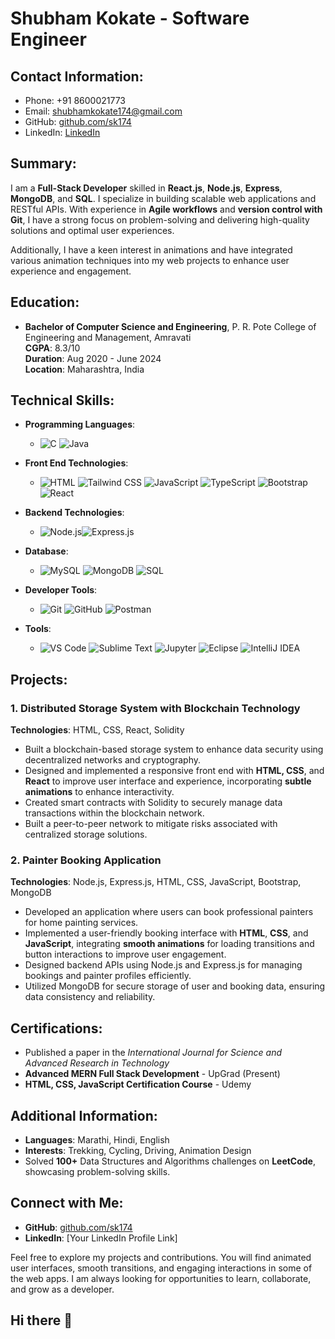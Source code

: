 # Shubham Kokate - Software Engineer

## Contact Information:
- Phone: +91 8600021773
- Email: shubhamkokate174@gmail.com
- GitHub: [github.com/sk174](https://github.com/sk174)
- LinkedIn: [LinkedIn](https://www.linkedin.com/in/shubham-kokate174/)

## Summary:
I am a **Full-Stack Developer** skilled in **React.js**, **Node.js**, **Express**, **MongoDB**, and **SQL**. I specialize in building scalable web applications and RESTful APIs. With experience in **Agile workflows** and **version control with Git**, I have a strong focus on problem-solving and delivering high-quality solutions and optimal user experiences.

Additionally, I have a keen interest in animations and have integrated various animation techniques into my web projects to enhance user experience and engagement.

## Education:
- **Bachelor of Computer Science and Engineering**, P. R. Pote College of Engineering and Management, Amravati  
  **CGPA**: 8.3/10  
  **Duration**: Aug 2020 - June 2024  
  **Location**: Maharashtra, India

## Technical Skills:
- **Programming Languages**:  
  - ![C](https://img.shields.io/badge/C-00599C?style=for-the-badge&logo=c&logoColor=white)   ![Java](https://img.shields.io/badge/Java-007396?style=for-the-badge&logo=java&logoColor=white)
  

- **Front End Technologies**:  
  - ![HTML](https://img.shields.io/badge/HTML5-E34F26?style=for-the-badge&logo=html5&logoColor=white)  ![Tailwind CSS](https://img.shields.io/badge/Tailwind%20CSS-06B6D4?style=for-the-badge&logo=tailwindcss&logoColor=white)  ![JavaScript](https://img.shields.io/badge/JavaScript-F7DF1E?style=for-the-badge&logo=javascript&logoColor=black)  ![TypeScript](https://img.shields.io/badge/TypeScript-3178C6?style=for-the-badge&logo=typescript&logoColor=white)   ![Bootstrap](https://img.shields.io/badge/Bootstrap-7952B3?style=for-the-badge&logo=bootstrap&logoColor=white)   ![React](https://img.shields.io/badge/React-61DAFB?style=for-the-badge&logo=react&logoColor=black)  
    
   
 
  


- **Backend Technologies**:  
  - ![Node.js](https://img.shields.io/badge/Node.js-339933?style=for-the-badge&logo=node.js&logoColor=white)![Express.js](https://img.shields.io/badge/Express.js-E34F26?style=for-the-badge&logo=express&logoColor=white)
    

- **Database**:  
  - ![MySQL](https://img.shields.io/badge/MySQL-4479A1?style=for-the-badge&logo=mysql&logoColor=white)   ![MongoDB](https://img.shields.io/badge/MongoDB-47A248?style=for-the-badge&logo=mongodb&logoColor=white)   ![SQL](https://img.shields.io/badge/SQL-003B57?style=for-the-badge&logo=sql&logoColor=white)
   
  

- **Developer Tools**:  
  - ![Git](https://img.shields.io/badge/Git-F05032?style=for-the-badge&logo=git&logoColor=white) ![GitHub](https://img.shields.io/badge/GitHub-E34F26?style=for-the-badge&logo=github&logoColor=white)  ![Postman](https://img.shields.io/badge/Postman-FF6C37?style=for-the-badge&logo=postman&logoColor=white) 

- **Tools**:  
  - ![VS Code](https://img.shields.io/badge/VS%20Code-007ACC?style=for-the-badge&logo=visualstudiocode&logoColor=white)    ![Sublime Text](https://img.shields.io/badge/Sublime%20Text-FF9800?style=for-the-badge&logo=sublimetext&logoColor=white) ![Jupyter](https://img.shields.io/badge/Jupyter-F37626?style=for-the-badge&logo=jupyter&logoColor=white)    ![Eclipse](https://img.shields.io/badge/Eclipse-2C2255?style=for-the-badge&logo=eclipse&logoColor=white)  ![IntelliJ IDEA](https://img.shields.io/badge/IntelliJ%20IDEA-E34F26?style=for-the-badge&logo=intellij-idea&logoColor=white)
   
   
 
    

## Projects:
### 1. **Distributed Storage System with Blockchain Technology**  
**Technologies**: HTML, CSS, React, Solidity  
- Built a blockchain-based storage system to enhance data security using decentralized networks and cryptography.
- Designed and implemented a responsive front end with **HTML, CSS**, and **React** to improve user interface and experience, incorporating **subtle animations** to enhance interactivity.
- Created smart contracts with Solidity to securely manage data transactions within the blockchain network.
- Built a peer-to-peer network to mitigate risks associated with centralized storage solutions.

### 2. **Painter Booking Application**  
**Technologies**: Node.js, Express.js, HTML, CSS, JavaScript, Bootstrap, MongoDB  
- Developed an application where users can book professional painters for home painting services.
- Implemented a user-friendly booking interface with **HTML**, **CSS**, and **JavaScript**, integrating **smooth animations** for loading transitions and button interactions to improve user engagement.
- Designed backend APIs using Node.js and Express.js for managing bookings and painter profiles efficiently.
- Utilized MongoDB for secure storage of user and booking data, ensuring data consistency and reliability.

## Certifications:
- Published a paper in the *International Journal for Science and Advanced Research in Technology*  
- **Advanced MERN Full Stack Development** - UpGrad (Present)  
- **HTML, CSS, JavaScript Certification Course** - Udemy

## Additional Information:
- **Languages**: Marathi, Hindi, English  
- **Interests**: Trekking, Cycling, Driving, Animation Design  
- Solved **100+** Data Structures and Algorithms challenges on **LeetCode**, showcasing problem-solving skills.

## Connect with Me:
- **GitHub**: [github.com/sk174](https://github.com/sk174)  
- **LinkedIn**: [Your LinkedIn Profile Link]

Feel free to explore my projects and contributions. You will find animated user interfaces, smooth transitions, and engaging interactions in some of the web apps. I am always looking for opportunities to learn, collaborate, and grow as a developer.
## Hi there 👋

<!--
**sk174/sk174** is a ✨ _special_ ✨ repository because its `README.md` (this file) appears on your GitHub profile.

Here are some ideas to get you started:

- 🔭 I’m currently working on ...
- 🌱 I’m currently learning ...
- 👯 I’m looking to collaborate on ...
- 🤔 I’m looking for help with ...
- 💬 Ask me about ...
- 📫 How to reach me: ...
- 😄 Pronouns: ...
- ⚡ Fun fact: ...
-->
